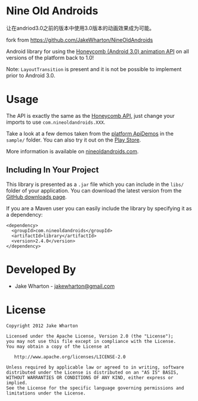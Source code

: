Nine Old Androids
=================
让在andriod3.0之前的版本中使用3.0版本的动画效果成为可能。

fork from https://github.com/JakeWharton/NineOldAndroids

Android library for using the [Honeycomb (Android 3.0) animation API][1] on all
versions of the platform back to 1.0!

Note: `LayoutTransition` is present and it is not be possible to implement prior
to Android 3.0.



Usage
=====

The API is exactly the same as the [Honeycomb API][2], just change your imports
to use `com.nineoldandroids.XXX`.

Take a look at a few demos taken from the [platform ApiDemos][3] in the
`sample/` folder. You can also try it out on the [Play Store][4].

More information is available on [nineoldandroids.com][6].


Including In Your Project
-------------------------

This library is presented as a `.jar` file which you can include in the `libs/`
folder of your application. You can download the latest version from the
[GitHub downloads page][5].

If you are a Maven user you can easily include the library by specifying it as
a dependency:

    <dependency>
      <groupId>com.nineoldandroids</groupId>
      <artifactId>library</artifactId>
      <version>2.4.0</version>
    </dependency>



Developed By
============

* Jake Wharton - <jakewharton@gmail.com>



License
=======

    Copyright 2012 Jake Wharton

    Licensed under the Apache License, Version 2.0 (the "License");
    you may not use this file except in compliance with the License.
    You may obtain a copy of the License at

       http://www.apache.org/licenses/LICENSE-2.0

    Unless required by applicable law or agreed to in writing, software
    distributed under the License is distributed on an "AS IS" BASIS,
    WITHOUT WARRANTIES OR CONDITIONS OF ANY KIND, either express or implied.
    See the License for the specific language governing permissions and
    limitations under the License.



 [1]: http://android-developers.blogspot.com/2011/02/animation-in-honeycomb.html
 [2]: http://developer.android.com/reference/android/view/animation/package-summary.html
 [3]: http://developer.android.com/resources/samples/ApiDemos/src/com/example/android/apis/animation/index.html
 [4]: https://play.google.com/store/apps/details?id=com.jakewharton.nineoldandroids.sample
 [5]: https://github.com/JakeWharton/NineOldAndroids/downloads
 [6]: http://nineoldandroids.com

